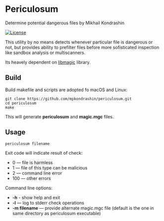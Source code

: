 # Periculosum
Determine potential dangerous files
by Mikhail Kondrashin

[![License](https://img.shields.io/badge/License-Apache%202-blue.svg)](https://opensource.org/licenses/Apache-2.0)

This utility by no means detects whenever particular file is dangerous or not, but provides ability to prefilter files before more sofisticated inspection like sandbox analysis or multiscanners.

Its heavely dependent on [libmagic](http://www.darwinsys.com/file/) library.

## Build

Build makefile and scripts are adopted fo macOS and Linux:

```code
git clone https://github.com/mpkondrashin/periculosum.git
cd periculosum
make
```

This will generate **periculosum** and **magic.mgc** files.

## Usage
```code
periculosum filename
```

Exit code will indicate result of check:

- 0 — file is harmless
- 1 — file of this type can be malicious
- 2 — command line error
- 100 — other errors

Command line options:
- **-h** - show help and exit
- **-l** — log to stderr check operations
- **-m filename** — provide alternate magic.mgc file (default is the one in same directory as periculosum executable)